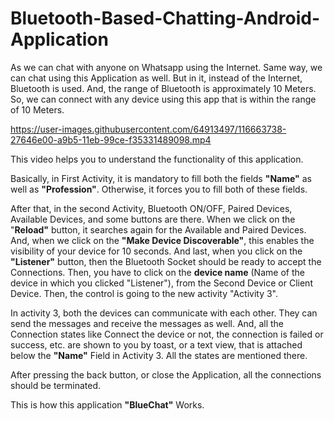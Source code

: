 # Bluetooth-Based-Chatting-Android-Application
As we can chat with anyone on Whatsapp using the Internet. Same way, we can chat using this Application as well. But in it, instead of the Internet, Bluetooth is used. And, the range of Bluetooth is approximately 10 Meters. So, we can connect with any device using this app that is within the range of 10 Meters.

https://user-images.githubusercontent.com/64913497/116663738-27646e00-a9b5-11eb-99ce-f35331489098.mp4

This video helps you to understand the functionality of this application.

Basically, in First Activity, it is mandatory to fill both the fields **"Name"** as well as **"Profession"**. Otherwise, it forces you to fill both of these fields.

After that, in the second Activity, Bluetooth ON/OFF, Paired Devices, Available Devices, and some buttons are there. When we click on the "**Reload"** button, it searches again for the Available and Paired Devices. And, when we click on the **"Make Device Discoverable"**, this enables the visibility of your device for 10 seconds. And last, when you click on the **"Listener"** button, then the Bluetooth Socket should be ready to accept the Connections. Then, you have to click on the **device name** (Name of the device in which you clicked "Listener"), from the Second Device or Client Device. Then, the control is going to the new activity "Activity 3".

In activity 3, both the devices can communicate with each other. They can send the messages and receive the messages as well. And, all the Connection states like Connect the device or not, the connection is failed or success, etc. are shown to you by toast, or a text view, that is attached below the **"Name"** Field in Activity 3. All the states are mentioned there.

After pressing the back button, or close the Application, all the connections should be terminated.


This is how this application **"BlueChat"** Works.
